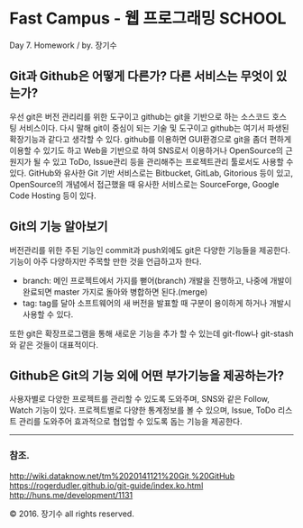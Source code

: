 Fast Campus - 웹 프로그래밍 SCHOOL
==================================
Day 7. Homework / by. 장기수

## Git과 Github은 어떻게 다른가? 다른 서비스는 무엇이 있는가?

우선 git은 버전 관리리를 위한 도구이고 github는 git을 기반으로 하는 소스코드 호스팅 서비스이다. 다시 말해 git이 중심이 되는 기술 및 도구이고 github는 여기서 파생된 확장기능과 같다고 생각할 수 있다. github를 이용하면 GUI환경으로 git을 좀더 편하게 이용할 수 있기도 하고 Web을 기반으로 하여 SNS로서 이용하거나 OpenSource의 근원지가 될 수 있고 ToDo, Issue관리 등을 관리해주는 프로젝트관리 툴로서도 사용할 수 있다. GitHub와 유사한 Git 기반 서비스로는 Bitbucket, GitLab, Gitorious 등이 있고, OpenSource의 개념에서 접근했을 때 유사한 서비스로는 SourceForge, Google Code Hosting 등이 있다.

## Git의 기능 알아보기
버전관리를 위한 주된 기능인 commit과 push외에도 git은 다양한 기능들을 제공한다. 기능이 아주 다양하지만 주목할 만한 것을 언급하고자 한다.
- branch: 메인 프로젝트에서 가지를 뻗어(branch) 개발을 진행하고, 나중에 개발이 완료되면
master 가지로 돌아와 병합하면 된다.(merge)
- tag: tag를 달아 소프트웨어의 새 버전을 발표할 때 구분이 용이하게 하거나 개발시 사용할 수 있다.

또한 git은 확장프로그램을 통해 새로운 기능을 추가 할 수 있는데 git-flow나 git-stash와 같은 것들이 대표적이다.

## Github은 Git의 기능 외에 어떤 부가기능을 제공하는가?
사용자별로 다양한 프로젝트를 관리할 수 있도록 도와주며, SNS와 같은 Follow, Watch 기능이 있다. 프로젝트별로 다양한 통계정보를 볼 수 있으며, Issue, ToDo 리스트 관리를 도와주어 효과적으로 협업할 수 있도록 돕는 기능을 제공한다.

- - -
### 참조.  

http://wiki.dataknow.net/tm%2020141121%20Git,%20GitHub  
https://rogerdudler.github.io/git-guide/index.ko.html  
http://huns.me/development/1131  

&copy; 2016. 장기수 all rights reserved.
